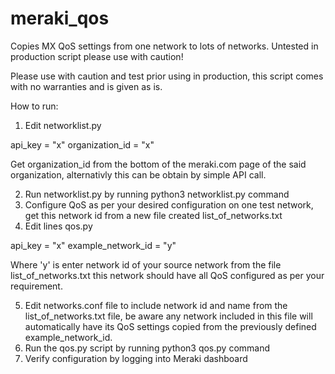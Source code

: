 # meraki_qos
Copies MX QoS settings from one network to lots of networks. Untested in production script please use with caution!

Please use with caution and test prior using in production, this script comes with no warranties and is given as is.

How to run:
1. Edit networklist.py 

api_key = "x"
organization_id = "x"

Get organization_id from the bottom of the meraki.com page of the said organization, alternativly this can be obtain by simple API call.

2. Run networklist.py by running python3 networklist.py command
3. Configure QoS as per your desired configuration on one test network, get this network id from a new file created list_of_networks.txt
4. Edit lines qos.py

api_key = "x"
example_network_id = "y"

Where 'y' is enter network id of your source network from the file list_of_networks.txt this network should have all QoS configured as per your requirement.

5. Edit networks.conf file to include network id and name from the list_of_networks.txt file, be aware any network included in this file will automatically have its QoS settings copied from the previously defined example_network_id.
6. Run the qos.py script by running python3 qos.py command
7. Verify configuration by logging into Meraki dashboard

